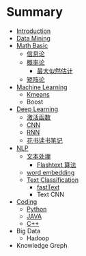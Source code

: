 # Summary

* [Introduction](README.md)
* [Data Mining](data-mining.md)
* [Math Basic](chapter1.md)
  * [信息论](xin-xi-lun.md)
  * [概率论](gai-lv-lun.md)
    * [最大似然估计](gai-lv-lun/zui-da-si-ran-gu-ji.md)
  * [矩阵论](ju-zhen-lun.md)
* [Machine Learning](ji-qi-xue-xi.md)
  * [Kmeans](ji-qi-xue-xi/kmeans.md)
  * Boost
* [Deep Learning](shen-du-xue-xi.md)
  * [激活函数](shen-du-xue-xi/ji-huo-han-shu.md)
  * [CNN](shen-du-xue-xi/cnn.md)
  * [RNN](shen-du-xue-xi/rnn.md)
  * [花书读书笔记](shen-du-xue-xi/hua-shu-du-shu-bi-ji.md)
* [NLP](nlp.md)
  * [文本处理](wen-ben-chu-li.md)
    * [Flashtext 算法](wen-ben-chu-li/flashtext-suan-fa.md)
  * [word embedding](word-embedding.md)
  * [Text Classification](text-classification.md)
    * [fastText](text-classification/fasttext.md)
    * Text CNN
* [Coding](coding.md)
  * [Python](coding/python.md)
  * [JAVA](coding/java.md)
  * [C++](coding/c++.md)
* Big Data
  * Hadoop
* Knowledge Greph

